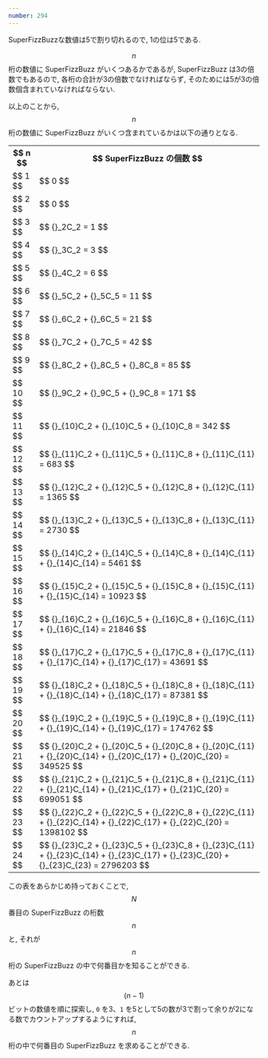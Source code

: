 ```yaml
---
number: 294
---
```

SuperFizzBuzzな数値は5で割り切れるので, 1の位は5である.

$$ n $$ 桁の数値に SuperFizzBuzz がいくつあるかであるが, SuperFizzBuzz は3の倍数でもあるので, 各桁の合計が3の倍数でなければならず, そのためには5が3の倍数個含まれていなければならない.

以上のことから, $$ n $$ 桁の数値に SuperFizzBuzz がいくつ含まれているかは以下の通りとなる.

<table class="table table-bordered">
  <tr>
    <th class="text-center col-md-1">$$ n $$</th>
    <th class="text-center col-md-11">$$ SuperFizzBuzz の個数 $$</th>
  </tr>
  <tr>
    <td>$$ 1 $$</td>
    <td>$$ 0 $$</td>
  </tr>
  <tr>
    <td>$$ 2 $$</td>
    <td>$$ 0 $$</td>
  </tr>
  <tr>
    <td>$$ 3 $$</td>
    <td>$$ {}_2C_2 = 1 $$</td>
  </tr>
  <tr>
    <td>$$ 4 $$</td>
    <td>$$ {}_3C_2 = 3 $$</td>
  </tr>
  <tr>
    <td>$$ 5 $$</td>
    <td>$$ {}_4C_2 = 6 $$</td>
  </tr>
  <tr>
    <td>$$ 6 $$</td>
    <td>$$ {}_5C_2 + {}_5C_5 = 11 $$</td>
  </tr>
  <tr>
    <td>$$ 7 $$</td>
    <td>$$ {}_6C_2 + {}_6C_5 = 21 $$</td>
  </tr>
  <tr>
    <td>$$ 8 $$</td>
    <td>$$ {}_7C_2 + {}_7C_5 = 42 $$</td>
  </tr>
  <tr>
    <td>$$ 9 $$</td>
    <td>$$ {}_8C_2 + {}_8C_5 + {}_8C_8 = 85 $$</td>
  </tr>
  <tr>
    <td>$$ 10 $$</td>
    <td>$$ {}_9C_2 + {}_9C_5 + {}_9C_8 = 171 $$</td>
  </tr>
  <tr>
    <td>$$ 11 $$</td>
    <td>$$ {}_{10}C_2 + {}_{10}C_5 + {}_{10}C_8 = 342 $$</td>
  </tr>
  <tr>
    <td>$$ 12 $$</td>
    <td>$$ {}_{11}C_2 + {}_{11}C_5 + {}_{11}C_8 + {}_{11}C_{11} = 683 $$</td>
  </tr>
  <tr>
    <td>$$ 13 $$</td>
    <td>$$ {}_{12}C_2 + {}_{12}C_5 + {}_{12}C_8 + {}_{12}C_{11} = 1365 $$</td>
  </tr>
  <tr>
    <td>$$ 14 $$</td>
    <td>$$ {}_{13}C_2 + {}_{13}C_5 + {}_{13}C_8 + {}_{13}C_{11} = 2730 $$</td>
  </tr>
  <tr>
    <td>$$ 15 $$</td>
    <td>$$ {}_{14}C_2 + {}_{14}C_5 + {}_{14}C_8 + {}_{14}C_{11} + {}_{14}C_{14} = 5461 $$</td>
  </tr>
  <tr>
    <td>$$ 16 $$</td>
    <td>$$ {}_{15}C_2 + {}_{15}C_5 + {}_{15}C_8 + {}_{15}C_{11} + {}_{15}C_{14} = 10923 $$</td>
  </tr>
  <tr>
    <td>$$ 17 $$</td>
    <td>$$ {}_{16}C_2 + {}_{16}C_5 + {}_{16}C_8 + {}_{16}C_{11} + {}_{16}C_{14} = 21846 $$</td>
  </tr>
  <tr>
    <td>$$ 18 $$</td>
    <td>$$ {}_{17}C_2 + {}_{17}C_5 + {}_{17}C_8 + {}_{17}C_{11} + {}_{17}C_{14} + {}_{17}C_{17} = 43691 $$</td>
  </tr>
  <tr>
    <td>$$ 19 $$</td>
    <td>$$ {}_{18}C_2 + {}_{18}C_5 + {}_{18}C_8 + {}_{18}C_{11} + {}_{18}C_{14} + {}_{18}C_{17} = 87381 $$</td>
  </tr>
  <tr>
    <td>$$ 20 $$</td>
    <td>$$ {}_{19}C_2 + {}_{19}C_5 + {}_{19}C_8 + {}_{19}C_{11} + {}_{19}C_{14} + {}_{19}C_{17} = 174762 $$</td>
  </tr>
  <tr>
    <td>$$ 21 $$</td>
    <td>$$ {}_{20}C_2 + {}_{20}C_5 + {}_{20}C_8 + {}_{20}C_{11} + {}_{20}C_{14} + {}_{20}C_{17} + {}_{20}C_{20} = 349525 $$</td>
  </tr>
  <tr>
    <td>$$ 22 $$</td>
    <td>$$ {}_{21}C_2 + {}_{21}C_5 + {}_{21}C_8 + {}_{21}C_{11} + {}_{21}C_{14} + {}_{21}C_{17} + {}_{21}C_{20} = 699051 $$</td>
  </tr>
  <tr>
    <td>$$ 23 $$</td>
    <td>$$ {}_{22}C_2 + {}_{22}C_5 + {}_{22}C_8 + {}_{22}C_{11} + {}_{22}C_{14} + {}_{22}C_{17} + {}_{22}C_{20} = 1398102 $$</td>
  </tr>
  <tr>
    <td>$$ 24 $$</td>
    <td>$$ {}_{23}C_2 + {}_{23}C_5 + {}_{23}C_8 + {}_{23}C_{11} + {}_{23}C_{14} + {}_{23}C_{17} + {}_{23}C_{20} + {}_{23}C_{23} = 2796203 $$</td>
  </tr>
</table>

この表をあらかじめ持っておくことで, $$ N $$ 番目の SuperFizzBuzz の桁数 $$ n $$ と, それが $$ n $$ 桁の SuperFizzBuzz の中で何番目かを知ることができる.

あとは $$ (n - 1) $$ ビットの数値を順に探索し, `0` を3、`1` を5として5の数が3で割って余りが2になる数でカウントアップするようにすれば, $$ n $$ 桁の中で何番目の SuperFizzBuzz を求めることができる.
